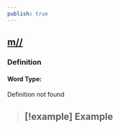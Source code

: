 ```yaml
---
publish: true
---
```


## [m//](https://dictionary.cambridge.org/dictionary/english/m//)

### Definition
#### Word Type: 
Definition not found

>[!example] Example
> - 
